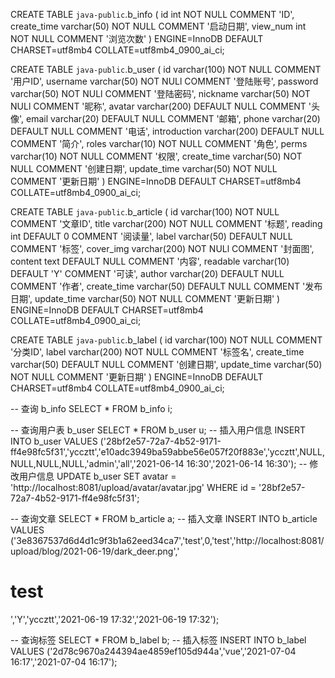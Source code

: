 CREATE TABLE `java-public`.b_info (
	id int NOT NULL COMMENT 'ID',
	create_time varchar(50) NOT NULL COMMENT '启动日期',
	view_num int NOT NULL COMMENT '浏览次数'
)
ENGINE=InnoDB
DEFAULT CHARSET=utf8mb4
COLLATE=utf8mb4_0900_ai_ci;

CREATE TABLE `java-public`.b_user (
	id varchar(100) NOT NULL COMMENT '用户ID',
	username varchar(50) NOT NULl COMMENT '登陆账号',
	password varchar(50) NOT NULl COMMENT '登陆密码',
	nickname varchar(50) NOT NULl COMMENT '昵称',
	avatar varchar(200) DEFAULT NULL COMMENT '头像',
	email varchar(20) DEFAULT NULL COMMENT '邮箱',
	phone varchar(20) DEFAULT NULL COMMENT '电话',
	introduction varchar(200) DEFAULT NULL COMMENT '简介',
	roles varchar(10) NOT NULL COMMENT '角色',
	perms varchar(10) NOT NULL COMMENT '权限',
	create_time varchar(50) NOT NULL COMMENT '创建日期',
	update_time varchar(50) NOT NULL COMMENT '更新日期'
)
ENGINE=InnoDB
DEFAULT CHARSET=utf8mb4
COLLATE=utf8mb4_0900_ai_ci;

CREATE TABLE `java-public`.b_article (
	id varchar(100) NOT NULL COMMENT '文章ID',
	title varchar(200) NOT NULL COMMENT '标题',
	reading int DEFAULT 0 COMMENT '阅读量',
	label varchar(50) DEFAULT NULL COMMENT '标签',
	cover_img varchar(200) NOT NULl COMMENT '封面图',
	content text DEFAULT NULL COMMENT '内容',
	readable varchar(10) DEFAULT 'Y' COMMENT '可读',
	author varchar(20) DEFAULT NULL COMMENT '作者',
	create_time varchar(50) DEFAULT NULL COMMENT '发布日期',
	update_time varchar(50) NOT NULL COMMENT '更新日期'
)
ENGINE=InnoDB
DEFAULT CHARSET=utf8mb4
COLLATE=utf8mb4_0900_ai_ci;

CREATE TABLE `java-public`.b_label (
	id varchar(100) NOT NULL COMMENT '分类ID',
	label varchar(200) NOT NULL COMMENT '标签名',
	create_time varchar(50) DEFAULT NULL COMMENT '创建日期',
	update_time varchar(50) NOT NULL COMMENT '更新日期'
)
ENGINE=InnoDB
DEFAULT CHARSET=utf8mb4
COLLATE=utf8mb4_0900_ai_ci;



-- 查询 b_info
SELECT * FROM b_info i;

-- 查询用户表 b_user
SELECT * FROM b_user u;
-- 插入用户信息
INSERT INTO b_user VALUES ('28bf2e57-72a7-4b52-9171-ff4e98fc5f31','yccztt','e10adc3949ba59abbe56e057f20f883e','yccztt',NULL,NULL,NULL,NULL,'admin','all','2021-06-14 16:30','2021-06-14 16:30');
-- 修改用户信息
UPDATE b_user SET avatar = 'http://localhost:8081/upload/avatar/avatar.jpg' WHERE id = '28bf2e57-72a7-4b52-9171-ff4e98fc5f31';

-- 查询文章
SELECT * FROM b_article a;
-- 插入文章
INSERT INTO b_article VALUES ('3e8367537d6d4d1c9f3b1a62eed34ca7','test',0,'test','http://localhost:8081/upload/blog/2021-06-19/dark_deer.png','<h1>test</h1>','Y','yccztt','2021-06-19 17:32','2021-06-19 17:32');

-- 查询标签
SELECT * FROM b_label b;
-- 插入标签
INSERT INTO b_label VALUES ('2d78c9670a244394ae4859ef105d944a','vue','2021-07-04 16:17','2021-07-04 16:17');